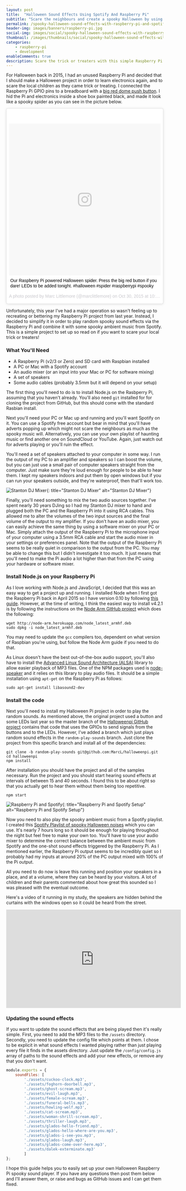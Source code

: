 ```yaml
---
layout: post
title:  "Halloween Sound Effects Using Spotify And Raspberry Pi"
subtitle: "Scare the neighbours and create a spooky Halloween by using your Raspberry Pi and Spotify."
permalink: /spooky-halloween-sound-effects-with-raspberry-pi-and-spotify/
header-img: images/banners/raspberry-pi.jpg
social-img: images/social/spooky-halloween-sound-effects-with-raspberry-pi-and-spotify.jpg
thumbnail: /images/thumbnails/social/spooky-halloween-sound-effects-with-raspberry-pi-and-spotify-thumb.jpg
categories:
    - raspberry-pi
    - development
enableComments: true
description: Scare the trick or treaters with this simple Raspberry Pi Node.js project to play spooky sound effects.
---
```


For Halloween back in 2015, I had an unused Raspberry Pi and decided that I should make a Halloween project in order to learn electronics again, and to scare the local children as they came trick or treating. I connected the Raspberry Pi GPIO pins to a breadboard with a [big red dome push button](https://www.coolcomponents.co.uk/big-dome-push-button-red.html). I hid the Pi and electronics inside a shoe box painted black, and made it look like a spooky spider as you can see in the picture below.

<blockquote class="instagram-media" data-instgrm-captioned data-instgrm-version="7" style=" background:#FFF; border:0; border-radius:3px; box-shadow:0 0 1px 0 rgba(0,0,0,0.5),0 1px 10px 0 rgba(0,0,0,0.15); margin: 1px; max-width:658px; padding:0; width:99.375%; width:-webkit-calc(100% - 2px); width:calc(100% - 2px);"><div style="padding:8px;"> <div style=" background:#F8F8F8; line-height:0; margin-top:40px; padding:50.0% 0; text-align:center; width:100%;"> <div style=" background:url(data:image/png;base64,iVBORw0KGgoAAAANSUhEUgAAACwAAAAsCAMAAAApWqozAAAABGdBTUEAALGPC/xhBQAAAAFzUkdCAK7OHOkAAAAMUExURczMzPf399fX1+bm5mzY9AMAAADiSURBVDjLvZXbEsMgCES5/P8/t9FuRVCRmU73JWlzosgSIIZURCjo/ad+EQJJB4Hv8BFt+IDpQoCx1wjOSBFhh2XssxEIYn3ulI/6MNReE07UIWJEv8UEOWDS88LY97kqyTliJKKtuYBbruAyVh5wOHiXmpi5we58Ek028czwyuQdLKPG1Bkb4NnM+VeAnfHqn1k4+GPT6uGQcvu2h2OVuIf/gWUFyy8OWEpdyZSa3aVCqpVoVvzZZ2VTnn2wU8qzVjDDetO90GSy9mVLqtgYSy231MxrY6I2gGqjrTY0L8fxCxfCBbhWrsYYAAAAAElFTkSuQmCC); display:block; height:44px; margin:0 auto -44px; position:relative; top:-22px; width:44px;"></div></div> <p style=" margin:8px 0 0 0; padding:0 4px;"> <a href="https://www.instagram.com/p/9eGMutCXUh/" style=" color:#000; font-family:Arial,sans-serif; font-size:14px; font-style:normal; font-weight:normal; line-height:17px; text-decoration:none; word-wrap:break-word;" target="_blank">Our Raspberry Pi powered Halloween spider. Press the big red button if you dare! LEDs to be added tonight. #halloween #spider #raspberrypi #spooky</a></p> <p style=" color:#c9c8cd; font-family:Arial,sans-serif; font-size:14px; line-height:17px; margin-bottom:0; margin-top:8px; overflow:hidden; padding:8px 0 7px; text-align:center; text-overflow:ellipsis; white-space:nowrap;">A photo posted by Marc Littlemore (@marclittlemore) on <time style=" font-family:Arial,sans-serif; font-size:14px; line-height:17px;" datetime="2015-10-30T17:33:27+00:00">Oct 30, 2015 at 10:33am PDT</time></p></div></blockquote>
<script async defer src="//platform.instagram.com/en_US/embeds.js"></script>

Unfortunately, this year I've had a major operation so wasn't feeling up to recreating or bettering my Raspberry Pi project from last year. Instead, I decided to simplify it in order to play random spooky sound effects via the Raspberry Pi and combine it with some spooky ambient music from Spotify. This is a simple project to set up so read on if you want to scare your local trick or treaters!

### What You'll Need

* A Raspberry Pi (v2/3 or Zero) and SD card with Raspbian installed
* A PC or Mac with a Spotify account
* An audio mixer (or an input into your Mac or PC for software mixing)
* A set of speakers
* Some audio cables (probably 3.5mm but it will depend on your setup)

The first thing you'll need to do is to install Node.js on the Rasbperry Pi, assuming that you haven't already. You'll also need `git` installed for for cloning the project from GitHub, but this should come with the standard Rasbian install.

Next you'll need your PC or Mac up and running and you'll want Spotify on it. You can use a Spotify free account but bear in mind that you'll have adverts popping up which might not scare the neighbours as much as the spooky music will. Alternatively, you can use your own playlist of haunting music or find another one on SoundCloud or YouTube. Again, just watch out for adverts playing or you'll ruin the effect.

You'll need a set of speakers attached to your computer in some way. I run the output of my PC to an amplifier and speakers so I can boost the volume, but you can just use a small pair of computer speakers straight from the computer. Just make sure they're loud enough for people to be able to hear them. I kept my speakers indoors and put them by open windows but if you can run your speakers outside, and they're waterproof, then that'll work too.

![Stanton DJ Mixer](/images/posts/stanton-dj-mixer.jpg){: title="Stanton DJ Mixer" alt="Stanton DJ Mixer"}

Finally, you'll need something to mix the two audio sources together. I've spent nearly 30 years DJing so I had my Stanton DJ mixer to hand and plugged both the PC and the Raspberry Pi into it using RCA cables. This allowed me to alter the volumes of the two input sources and the final volume of the output to my amplifier. If you don't have an audio mixer, you can easily achieve the same thing by using a software mixer on your PC or Mac. Simply attach the output of the Raspberry Pi to the microphone input of your computer using a 3.5mm RCA cable and start the audio mixer in your settings or preferences panel. Note that the output of the Raspberry Pi seems to be really quiet in comparison to the output from the PC. You may be able to change this but I didn't investigate it too much. It just means that you'll need to make the Pi audio a lot higher than that from the PC using your hardware or software mixer.

### Install Node.js on your Raspberry Pi

As I love working with Node.js and JavaScript, I decided that this was an easy way to get a project up and running. I installed Node when I first got the Raspberry Pi back in April 2015 so I have version 0.10 by following [this guide](http://weworkweplay.com/play/raspberry-pi-nodejs/). However, at the time of writing, I think the easiest way to install v4.2.1 is by following the instructions on the [Node Arm GitHub project](https://github.com/nathanjohnson320/node_arm) which does the following:

```shell
wget http://node-arm.herokuapp.com/node_latest_armhf.deb
sudo dpkg -i node_latest_armhf.deb
```

You may need to update the `gcc` compilers too, dependent on what version of Raspbian you're using, but follow the Node Arm guide if you need to do that.

As Linux doesn't have the best out-of-the-box audio support, you'll also have to install the [Advanced Linux Sound Architecture (ALSA)](http://www.alsa-project.org/main/index.php/Main_Page) library to allow easier playback of MP3 files. One of the NPM packages used is [node-speaker](https://github.com/TooTallNate/node-speaker) and it relies on this library to play audio files. It should be a simple installation using `apt-get` on the Raspberry Pi as follows:

```shell
sudo apt-get install libasound2-dev
```

### Install the code

Next you'll need to install my Halloween Pi project in order to play the random sounds. As mentioned above, the original project used a button and some LEDs last year so the master branch of the [Halloweenpi GitHub project](https://github.com/MarcL/halloweenpi) contains that code that uses the GPIOs to send signals from the buttons and to the LEDs. However, I've added a branch which just plays random sound effects in the `random-play-sounds` branch. Just clone the project from this specific branch and install all of the dependencies:

```shell
git clone -b random-play-sounds git@github.com:MarcL/halloweenpi.git
cd halloweenpi
npm install
```

After installation you should have the project and all of the samples necessary. Run the project and you should start hearing sound effects at intervals of between 15 and 40 seconds. I found this to be about right so that you actually get to hear them without them being too repetitive.

```shell
npm start
```

![Raspberry Pi and Spotify](/images/posts/raspberry-pi-spooky-halloween-sound-effects.jpg){: title="Raspberry Pi and Spotify Setup" alt="Raspberry Pi and Spotify Setup"}

Now you need to also play the spooky ambient music from a Spotify playlist. I created this [Spotify Playlist of spooky Halloween noises](https://open.spotify.com/user/marclittlemore/playlist/18JeNeypZVxJLMqVcGvR84) which you can use. It's nearly 7 hours long so it should be enough for playing throughout the night but feel free to make your own too. You'll have to use your audio mixer to determine the correct balance between the ambient music from Spotify and the one-shot sound effects triggered by the Raspberry Pi. As I mentioned earlier, the Raspberry Pi output seems to be incredibly quiet so I probably had my inputs at around 20% of the PC output mixed with 100% of the Pi output.

All you need to do now is leave this running and position your speakers in a place, and at a volume, where they can be heard by your visitors. A lot of children and their parents commented about how great this sounded so I was pleased with the eventual outcome.

Here's a video of it running in my study, the speakers are hidden behind the curtains with the windows open so it could be heard from the street.

<iframe width="560" height="315" src="https://www.youtube.com/embed/77df-OO72U0" frameborder="0" allowfullscreen></iframe>

### Updating the sound effects

If you want to update the sound effects that are being played then it's really simple. First, you need to add the MP3 files to the `/assets` directory. Secondly, you need to update the config file which points at them. I chose to be explicit in what sound effects I wanted playing rather than just playing every file it finds in the assets directory. Just update the `/config/config.js` array of paths to the sound effects and add your new effects, or remove any that you don't want.

```javascript
module.exports = {
    soundFiles: [
        './assets/cuckoo-clock.mp3',
        './assets/foghorn-doorbell.mp3',
        './assets/ghost-scream.mp3',
        './assets/evil-laugh.mp3',
        './assets/female-scream.mp3',
        './assets/funeral-bells.mp3',
        './assets/howling-wolf.mp3',
        './assets/cat-scream.mp3',
        './assets/woman-shrill-scream.mp3',
        './assets/thriller-laugh.mp3',
        './assets/glados-hello-friend.mp3',
        './assets/glados-hello-where-are-you.mp3',
        './assets/glados-i-see-you.mp3',
        './assets/glados-laugh.mp3',
        './assets/glados-come-over-here.mp3',
        './assets/dalek-exterminate.mp3'
       	]
};
```

I hope this guide helps you to easily set up your own Halloween Raspberry Pi spooky sound player. If you have any questions then post them below and I'll answer them, or raise and bugs as GitHub issues and I can get them fixed.
